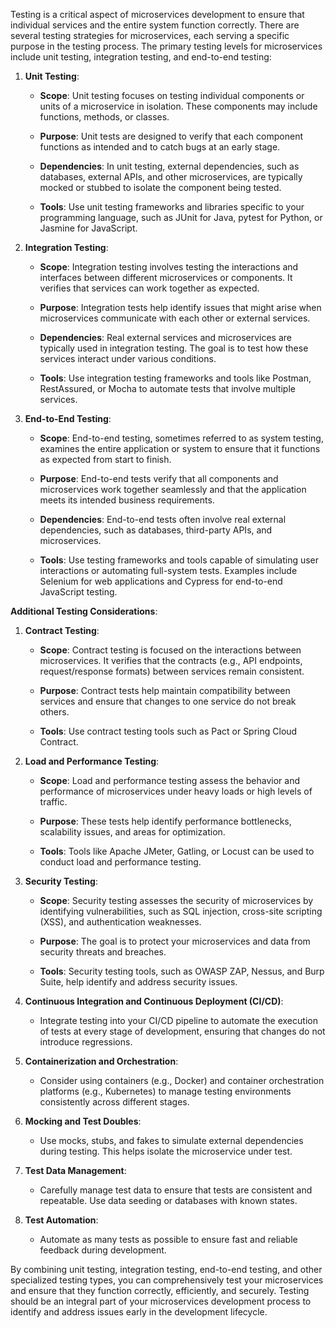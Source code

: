 Testing is a critical aspect of microservices development to ensure that individual services and the entire system function correctly. There are several testing strategies for microservices, each serving a specific purpose in the testing process. The primary testing levels for microservices include unit testing, integration testing, and end-to-end testing:

1. **Unit Testing**:

   - **Scope**: Unit testing focuses on testing individual components or units of a microservice in isolation. These components may include functions, methods, or classes.

   - **Purpose**: Unit tests are designed to verify that each component functions as intended and to catch bugs at an early stage.

   - **Dependencies**: In unit testing, external dependencies, such as databases, external APIs, and other microservices, are typically mocked or stubbed to isolate the component being tested.

   - **Tools**: Use unit testing frameworks and libraries specific to your programming language, such as JUnit for Java, pytest for Python, or Jasmine for JavaScript.

2. **Integration Testing**:

   - **Scope**: Integration testing involves testing the interactions and interfaces between different microservices or components. It verifies that services can work together as expected.

   - **Purpose**: Integration tests help identify issues that might arise when microservices communicate with each other or external services.

   - **Dependencies**: Real external services and microservices are typically used in integration testing. The goal is to test how these services interact under various conditions.

   - **Tools**: Use integration testing frameworks and tools like Postman, RestAssured, or Mocha to automate tests that involve multiple services.

3. **End-to-End Testing**:

   - **Scope**: End-to-end testing, sometimes referred to as system testing, examines the entire application or system to ensure that it functions as expected from start to finish.

   - **Purpose**: End-to-end tests verify that all components and microservices work together seamlessly and that the application meets its intended business requirements.

   - **Dependencies**: End-to-end tests often involve real external dependencies, such as databases, third-party APIs, and microservices.

   - **Tools**: Use testing frameworks and tools capable of simulating user interactions or automating full-system tests. Examples include Selenium for web applications and Cypress for end-to-end JavaScript testing.

**Additional Testing Considerations**:

1. **Contract Testing**:

   - **Scope**: Contract testing is focused on the interactions between microservices. It verifies that the contracts (e.g., API endpoints, request/response formats) between services remain consistent.

   - **Purpose**: Contract tests help maintain compatibility between services and ensure that changes to one service do not break others.

   - **Tools**: Use contract testing tools such as Pact or Spring Cloud Contract.

2. **Load and Performance Testing**:

   - **Scope**: Load and performance testing assess the behavior and performance of microservices under heavy loads or high levels of traffic.

   - **Purpose**: These tests help identify performance bottlenecks, scalability issues, and areas for optimization.

   - **Tools**: Tools like Apache JMeter, Gatling, or Locust can be used to conduct load and performance testing.

3. **Security Testing**:

   - **Scope**: Security testing assesses the security of microservices by identifying vulnerabilities, such as SQL injection, cross-site scripting (XSS), and authentication weaknesses.

   - **Purpose**: The goal is to protect your microservices and data from security threats and breaches.

   - **Tools**: Security testing tools, such as OWASP ZAP, Nessus, and Burp Suite, help identify and address security issues.

4. **Continuous Integration and Continuous Deployment (CI/CD)**:

   - Integrate testing into your CI/CD pipeline to automate the execution of tests at every stage of development, ensuring that changes do not introduce regressions.

5. **Containerization and Orchestration**:

   - Consider using containers (e.g., Docker) and container orchestration platforms (e.g., Kubernetes) to manage testing environments consistently across different stages.

6. **Mocking and Test Doubles**:

   - Use mocks, stubs, and fakes to simulate external dependencies during testing. This helps isolate the microservice under test.

7. **Test Data Management**:

   - Carefully manage test data to ensure that tests are consistent and repeatable. Use data seeding or databases with known states.

8. **Test Automation**:

   - Automate as many tests as possible to ensure fast and reliable feedback during development.

By combining unit testing, integration testing, end-to-end testing, and other specialized testing types, you can comprehensively test your microservices and ensure that they function correctly, efficiently, and securely. Testing should be an integral part of your microservices development process to identify and address issues early in the development lifecycle.